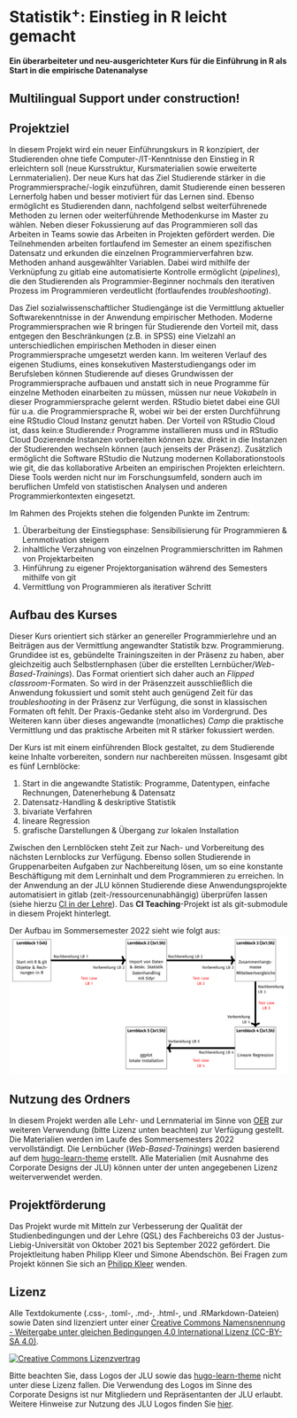 # Statistik<sup>+</sup>: Einstieg in R leicht gemacht
#### Ein überarbeiteter und neu-ausgerichteter Kurs für die Einführung in R als Start in die empirische Datenanalyse

## Multilingual Support under construction!

## Projektziel
In diesem Projekt wird ein neuer Einführungskurs in R konzipiert, der Studierenden ohne tiefe Computer-/IT-Kenntnisse den Einstieg in R erleichtern soll (neue Kursstruktur, Kursmaterialien sowie erweiterte Lernmaterialien). Der neue Kurs hat das Ziel Studierende stärker in die Programmiersprache/-logik einzuführen, damit Studierende einen besseren Lernerfolg haben und besser motiviert für das Lernen sind. Ebenso ermöglicht es Studierenden dann, nachfolgend selbst weiterführenede Methoden zu lernen oder weiterführende Methodenkurse im Master zu wählen. Neben dieser Fokussierung auf das Programmieren soll das Arbeiten in Teams sowie das Arbeiten in Projekten gefördert werden. Die Teilnehmenden arbeiten fortlaufend im Semester an einem spezifischen Datensatz und erkunden die einzelnen Programmierverfahren bzw. Methoden anhand ausgewählter Variablen. Dabei wird mithilfe der Verknüpfung zu gitlab eine automatisierte Kontrolle ermöglicht (*pipelines*), die den Studierenden als Programmier-Beginner nochmals den iterativen Prozess im Programmieren verdeutlicht (fortlaufendes *troubleshooting*).

Das Ziel sozialwissenschaftlicher Studiengänge ist die Vermittlung aktueller Softwarekenntnisse in der Anwendung empirischer Methoden. Moderne Programmiersprachen wie R bringen für Studierende den Vorteil mit, dass entgegen den Beschränkungen (z.B. in SPSS) eine Vielzahl an unterschiedlichen empirischen Methoden in dieser einen Programmiersprache umgesetzt werden kann. Im weiteren Verlauf des eigenen Studiums, eines konsekutiven Masterstudiengangs oder im Berufsleben können Studierende auf dieses Grundwissen der Programmiersprache aufbauen und anstatt sich in neue Programme für einzelne Methoden einarbeiten zu müssen, müssen nur neue *Vokabeln* in dieser Programmiersprache gelernt werden. RStudio bietet dabei eine GUI für u.a. die Programmiersprache R, wobei wir bei der ersten Durchführung eine RStudio Cloud Instanz genutzt haben. Der Vorteil von RStudio Cloud ist, dass kein:e Studierende:r Programme installieren muss und in RStudio Cloud Dozierende Instanzen vorbereiten können bzw. direkt in die Instanzen der Studierenden wechseln können (auch jenseits der Präsenz). Zusätzlich ermöglicht die Software RStudio die Nutzung modernen Kollaborationstools wie git, die das kollaborative Arbeiten an empirischen Projekten erleichtern. Diese Tools werden nicht nur im Forschungsumfeld, sondern auch im beruflichen Umfeld von statistischen Analysen und anderen Programmierkontexten eingesetzt. 

Im Rahmen des Projekts stehen die folgenden Punkte im Zentrum: 
1. Überarbeitung der Einstiegsphase: Sensibilisierung für Programmieren & Lernmotivation steigern
2. inhaltliche Verzahnung von einzelnen Programmierschritten im Rahmen von Projektarbeiten
3. Hinführung zu eigener Projektorganisation während des Semesters mithilfe von git
4. Vermittlung von Programmieren als iterativer Schritt

## Aufbau des Kurses
Dieser Kurs orientiert sich stärker an genereller Programmierlehre und an Beiträgen aus der Vermittlung angewandter Statistik bzw. Programmierung. Grundidee ist es, gebündelte Trainingszeiten in der Präsenz zu haben, aber gleichzeitig auch Selbstlernphasen (über die erstellten Lernbücher/*Web-Based-Trainings*). Das Format orientiert sich daher auch an *Flipped classroom*-Formaten. So wird in der Präsenzzeit ausschließlich die Anwendung fokussiert und somit steht auch genügend Zeit für das *troubleshooting* in der Präsenz zur Verfügung, die sonst in klassischen Formaten oft fehlt. Der Praxis-Gedanke steht also im Vordergrund. Des Weiteren kann über dieses angewandte (monatliches) *Camp* die praktische Vermittlung und das praktische Arbeiten mit R stärker fokussiert werden. 

Der Kurs ist mit einem einführenden Block gestaltet, zu dem Studierende keine Inhalte vorbereiten, sondern nur nachbereiten müssen. Insgesamt gibt es fünf Lernblöcke:
1. Start in die angewandte Statistik: Programme, Datentypen, einfache Rechnungen, Datenerhebung & Datensatz
1. Datensatz-Handling & deskriptive Statistik
1. bivariate Verfahren 
1. lineare Regression
1. grafische Darstellungen & Übergang zur lokalen Installation

Zwischen den Lernblöcken steht Zeit zur Nach- und Vorbereitung des nächsten Lernblocks zur Verfügung. Ebenso sollen Studierende in Gruppenarbeiten Aufgaben zur Nachbereitung lösen, um so eine konstante Beschäftigung mit dem Lerninhalt und dem Programmieren zu erreichen. In der Anwendung an der JLU können Studierende diese Anwendungsprojekte automatisiert in gitlab (zeit-/ressourcenunabhängig) überprüfen lassen (siehe hierzu [CI in der Lehre](https://gitlab.ub.uni-giessen.de/bpkleer/using-ci-teaching)). Das **CI Teaching**-Projekt ist als git-submodule in diesem Projekt hinterlegt. 

Der Aufbau im Sommersemester 2022 sieht wie folgt aus:
![Aufbau Erstdurchführung](./assets/aufbau-sose22.png)

## Nutzung des Ordners
In diesem Projekt werden alle Lehr- und Lernmaterial im Sinne von [OER](https://open-educational-resources.de) zur weiteren Verwendung (bitte Lizenz unten beachten) zur Verfügung gestellt. Die Materialien werden im Laufe des Sommersemesters 2022 vervollständigt. Die Lernbücher (*Web-Based-Trainings*) werden basierend auf dem [hugo-learn-theme](https://github.com/matcornic/hugo-theme-learn) erstellt. Alle Materialien (mit Ausnahme des Corporate Designs der JLU) können unter der unten angegebenen Lizenz weiterverwendet werden. 

## Projektförderung
Das Projekt wurde mit Mitteln zur Verbesserung der Qualität der Studienbedingungen und der Lehre (QSL) des Fachbereichs 03 der Justus-Liebig-Universität von Oktober 2021 bis September 2022 gefördert. Die Projektleitung haben Philipp Kleer und Simone Abendschön. Bei Fragen zum Projekt können Sie sich an [Philipp Kleer](mailto:philipp.kleer@sowi.uni-giessen.de) wenden. 

## Lizenz
Alle Textdokumente (.css-, .toml-, .md-, .html-, und .RMarkdown-Dateien) sowie Daten sind lizenziert unter einer <a rel="license" href="http://creativecommons.org/licenses/by-sa/4.0/">Creative Commons Namensnennung - Weitergabe unter gleichen Bedingungen 4.0 International Lizenz (CC-BY-SA 4.0)</a>. 

<a rel="license" href="http://creativecommons.org/licenses/by-sa/4.0/"><img alt="Creative Commons Lizenzvertrag" style="border-width:0" src="https://i.creativecommons.org/l/by-sa/4.0/88x31.png"/></a>

Bitte beachten Sie, dass Logos der JLU sowie das [hugo-learn-theme](https://github.com/matcornic/hugo-theme-learn) nicht unter diese Lizenz fallen. Die Verwendung des Logos im Sinne des Corporate Designs ist nur Mitgliedern und Repräsentanten der JLU erlaubt. Weitere Hinweise zur Nutzung des JLU Logos finden Sie [hier](https://www.uni-giessen.de/ueber-uns/pressestelle/service/cd/cd_jlu_intern).
